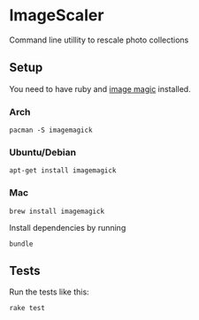 # ImageScaler
Command line utillity to rescale photo collections

## Setup
You need to have ruby and [image magic](http://www.imagemagick.org/) installed.

### Arch
```
pacman -S imagemagick
`````

### Ubuntu/Debian
```
apt-get install imagemagick
`````

### Mac
```
brew install imagemagick
```

Install dependencies by running
```
bundle
```

## Tests
Run the tests like this:
```
rake test
```
